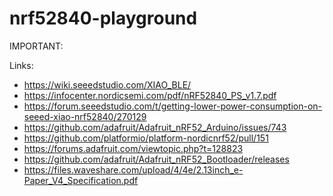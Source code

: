 # nrf52840-playground

IMPORTANT:

Links: 

- https://wiki.seeedstudio.com/XIAO_BLE/
- https://infocenter.nordicsemi.com/pdf/nRF52840_PS_v1.7.pdf
- https://forum.seeedstudio.com/t/getting-lower-power-consumption-on-seeed-xiao-nrf52840/270129
- https://github.com/adafruit/Adafruit_nRF52_Arduino/issues/743
- https://github.com/platformio/platform-nordicnrf52/pull/151
- https://forums.adafruit.com/viewtopic.php?t=128823
- https://github.com/adafruit/Adafruit_nRF52_Bootloader/releases
- https://files.waveshare.com/upload/4/4e/2.13inch_e-Paper_V4_Specification.pdf